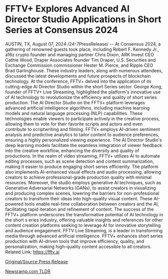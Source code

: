 # FFTV+ Explores Advanced AI Director Studio Applications in Short Series at Consensus 2024

AUSTIN, TX, August 07, 2024 /24-7PressRelease/ -- At Consensus 2024, a gathering of renowned guests took place, including Robert F. Kennedy Jr., a16z crypto founder and managing partner Chris Dixon, ARK Invest CEO Cathie Wood, Draper Associates founder Tim Draper, U.S. Securities and Exchange Commission commissioner Hester M. Pierce, and Ripple CEO Brad Garlinghouse. These industry leaders, along with numerous attendees, discussed the latest developments and future prospects of blockchain technology.  At the conference, FFTV+ delved into the application of its cutting-edge AI Director Studio within the short Series sector. George Kong, founder of FFTV+ Live Streaming, highlighted the platform's innovative use of AI technology to revolutionize the efficiency and quality of short series production.  The AI Director Studio on the FFTV+ platform leverages advanced artificial intelligence algorithms, including machine learning models and natural language processing (NLP) capabilities. These technologies enable viewers to participate actively in the creative process, allowing them to vote for their favorite scripts and actors and even contribute to scriptwriting and filming.  FFTV+ employs AI-driven sentiment analysis and predictive analytics to tailor content to audience preferences, ensuring a highly personalized viewing experience. The AI Director Studio's deep learning models facilitate the seamless integration of viewer feedback into the creative workflow, enhancing the diversity and quality of productions.  In the realm of video streaming, FFTV+ utilizes AI to automate editing processes, such as scene detection and content summarization, making it easier to produce engaging short series efficiently. The platform also implements AI-enhanced visual effects and audio processing, allowing creators to achieve professional-grade production quality with minimal resources.  Moreover, the studio employs generative AI techniques, such as Generative Adversarial Networks (GANs), to assist creators in visualizing and producing complex scenes, lowering the barriers for non-professional creators to transform their ideas into high-quality visual content. These AI-powered tools enable real-time collaboration between creators and the AI, facilitating rapid iteration and refinement of content.  The success of the FFTV+ platform underscores the transformative potential of AI technology in the short s eries industry, offering valuable insights and references for other content creation platforms seeking to leverage AI for innovative storytelling and audience engagement.  FFTV Live Streaming, is a leader in transforming media through advanced artificial intelligence. FFTV+ enhances short series production with AI-driven tools that improve efficiency, quality, and personalization, making high-quality content accessible to all creators.  Related Link: https://fftv.ai 

[Original/Source Press Release](https://www.24-7pressrelease.com/press-release/513160/fftv-explores-advanced-ai-director-studio-applications-in-short-series-at-consensus-2024) 

[Newsramp.com TLDR](https://newsramp.com/None) 